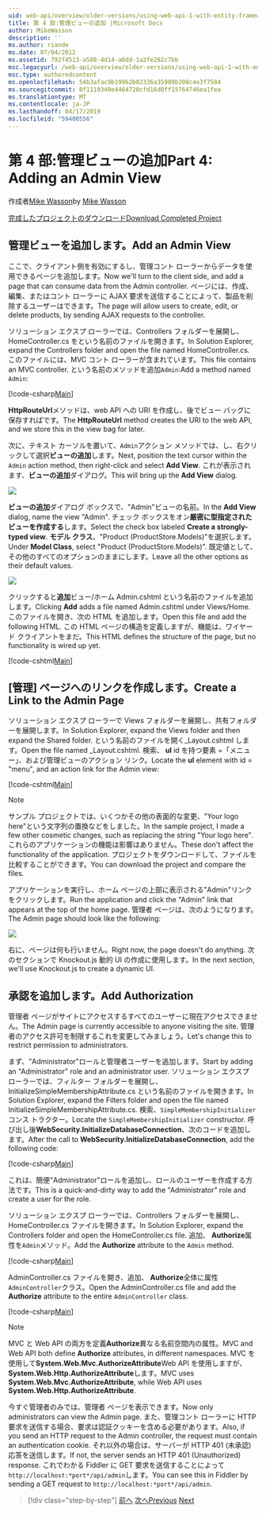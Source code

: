 ```yaml
---
uid: web-api/overview/older-versions/using-web-api-1-with-entity-framework-5/using-web-api-with-entity-framework-part-4
title: 第 4 部:管理ビューの追加 |Microsoft Docs
author: MikeWasson
description: ''
ms.author: riande
ms.date: 07/04/2012
ms.assetid: 792f4513-a508-4d14-a0dd-1a2fe282c7bb
msc.legacyurl: /web-api/overview/older-versions/using-web-api-1-with-entity-framework-5/using-web-api-with-entity-framework-part-4
msc.type: authoredcontent
ms.openlocfilehash: 54b3afac9b19962b02336a35909b208c4e3f7504
ms.sourcegitcommit: 0f1119340e4464720cfd16d0ff15764746ea1fea
ms.translationtype: MT
ms.contentlocale: ja-JP
ms.lasthandoff: 04/17/2019
ms.locfileid: "59400556"
---
```

# <a name="part-4-adding-an-admin-view"></a><span data-ttu-id="26be6-102">第 4 部:管理ビューの追加</span><span class="sxs-lookup"><span data-stu-id="26be6-102">Part 4: Adding an Admin View</span></span>

<span data-ttu-id="26be6-103">作成者[Mike Wasson](https://github.com/MikeWasson)</span><span class="sxs-lookup"><span data-stu-id="26be6-103">by [Mike Wasson](https://github.com/MikeWasson)</span></span>

[<span data-ttu-id="26be6-104">完成したプロジェクトのダウンロード</span><span class="sxs-lookup"><span data-stu-id="26be6-104">Download Completed Project</span></span>](http://code.msdn.microsoft.com/ASP-NET-Web-API-with-afa30545)

## <a name="add-an-admin-view"></a><span data-ttu-id="26be6-105">管理ビューを追加します。</span><span class="sxs-lookup"><span data-stu-id="26be6-105">Add an Admin View</span></span>

<span data-ttu-id="26be6-106">ここで、クライアント側を有効にするし、管理コント ローラーからデータを使用できるページを追加します。</span><span class="sxs-lookup"><span data-stu-id="26be6-106">Now we'll turn to the client side, and add a page that can consume data from the Admin controller.</span></span> <span data-ttu-id="26be6-107">ページには、作成、編集、またはコント ローラーに AJAX 要求を送信することによって、製品を削除するユーザーはできます。</span><span class="sxs-lookup"><span data-stu-id="26be6-107">The page will allow users to create, edit, or delete products, by sending AJAX requests to the controller.</span></span>

<span data-ttu-id="26be6-108">ソリューション エクスプ ローラーでは、Controllers フォルダーを展開し、HomeController.cs をという名前のファイルを開きます。</span><span class="sxs-lookup"><span data-stu-id="26be6-108">In Solution Explorer, expand the Controllers folder and open the file named HomeController.cs.</span></span> <span data-ttu-id="26be6-109">このファイルには、MVC コント ローラーが含まれています。</span><span class="sxs-lookup"><span data-stu-id="26be6-109">This file contains an MVC controller.</span></span> <span data-ttu-id="26be6-110">という名前のメソッドを追加`Admin`:</span><span class="sxs-lookup"><span data-stu-id="26be6-110">Add a method named `Admin`:</span></span>

[!code-csharp[Main](using-web-api-with-entity-framework-part-4/samples/sample1.cs)]

<span data-ttu-id="26be6-111">**HttpRouteUrl**メソッドは、web API への URI を作成し、後でビュー バッグに保存すればです。</span><span class="sxs-lookup"><span data-stu-id="26be6-111">The **HttpRouteUrl** method creates the URI to the web API, and we store this in the view bag for later.</span></span>

<span data-ttu-id="26be6-112">次に、テキスト カーソルを置いて、`Admin`アクション メソッドでは、し、右クリックして選択**ビューの追加**します。</span><span class="sxs-lookup"><span data-stu-id="26be6-112">Next, position the text cursor within the `Admin` action method, then right-click and select **Add View**.</span></span> <span data-ttu-id="26be6-113">これが表示されます、**ビューの追加**ダイアログ。</span><span class="sxs-lookup"><span data-stu-id="26be6-113">This will bring up the **Add View** dialog.</span></span>

![](using-web-api-with-entity-framework-part-4/_static/image1.png)

<span data-ttu-id="26be6-114">**ビューの追加**ダイアログ ボックスで、"Admin"ビューの名前。</span><span class="sxs-lookup"><span data-stu-id="26be6-114">In the **Add View** dialog, name the view "Admin".</span></span> <span data-ttu-id="26be6-115">チェック ボックスをオン**厳密に型指定されたビューを作成する**します。</span><span class="sxs-lookup"><span data-stu-id="26be6-115">Select the check box labeled **Create a strongly-typed view**.</span></span> <span data-ttu-id="26be6-116">**モデル クラス**、"Product (ProductStore.Models)"を選択します。</span><span class="sxs-lookup"><span data-stu-id="26be6-116">Under **Model Class**, select "Product (ProductStore.Models)".</span></span> <span data-ttu-id="26be6-117">既定値として、その他のすべてのオプションのままにします。</span><span class="sxs-lookup"><span data-stu-id="26be6-117">Leave all the other options as their default values.</span></span>

![](using-web-api-with-entity-framework-part-4/_static/image2.png)

<span data-ttu-id="26be6-118">クリックすると**追加**ビュー/ホーム Admin.cshtml という名前のファイルを追加します。</span><span class="sxs-lookup"><span data-stu-id="26be6-118">Clicking **Add** adds a file named Admin.cshtml under Views/Home.</span></span> <span data-ttu-id="26be6-119">このファイルを開き、次の HTML を追加します。</span><span class="sxs-lookup"><span data-stu-id="26be6-119">Open this file and add the following HTML.</span></span> <span data-ttu-id="26be6-120">この HTML ページの構造を定義しますが、機能は、ワイヤード クライアントをまだ。</span><span class="sxs-lookup"><span data-stu-id="26be6-120">This HTML defines the structure of the page, but no functionality is wired up yet.</span></span>

[!code-cshtml[Main](using-web-api-with-entity-framework-part-4/samples/sample2.cshtml)]

## <a name="create-a-link-to-the-admin-page"></a><span data-ttu-id="26be6-121">[管理] ページへのリンクを作成します。</span><span class="sxs-lookup"><span data-stu-id="26be6-121">Create a Link to the Admin Page</span></span>

<span data-ttu-id="26be6-122">ソリューション エクスプ ローラーで Views フォルダーを展開し、共有フォルダーを展開します。</span><span class="sxs-lookup"><span data-stu-id="26be6-122">In Solution Explorer, expand the Views folder and then expand the Shared folder.</span></span> <span data-ttu-id="26be6-123">という名前のファイルを開く\_Layout.cshtml します。</span><span class="sxs-lookup"><span data-stu-id="26be6-123">Open the file named \_Layout.cshtml.</span></span> <span data-ttu-id="26be6-124">検索、 **ul** id を持つ要素 =「メニュー」、および管理ビューのアクション リンク。</span><span class="sxs-lookup"><span data-stu-id="26be6-124">Locate the **ul** element with id = "menu", and an action link for the Admin view:</span></span>

[!code-cshtml[Main](using-web-api-with-entity-framework-part-4/samples/sample3.cshtml)]

> [!NOTE]
> <span data-ttu-id="26be6-125">サンプル プロジェクトでは、いくつかその他の表面的な変更、"Your logo here"という文字列の置換などをしました。</span><span class="sxs-lookup"><span data-stu-id="26be6-125">In the sample project, I made a few other cosmetic changes, such as replacing the string "Your logo here".</span></span> <span data-ttu-id="26be6-126">これらのアプリケーションの機能は影響はありません。</span><span class="sxs-lookup"><span data-stu-id="26be6-126">These don't affect the functionality of the application.</span></span> <span data-ttu-id="26be6-127">プロジェクトをダウンロードして、ファイルを比較することができます。</span><span class="sxs-lookup"><span data-stu-id="26be6-127">You can download the project and compare the files.</span></span>


<span data-ttu-id="26be6-128">アプリケーションを実行し、ホーム ページの上部に表示される"Admin"リンクをクリックします。</span><span class="sxs-lookup"><span data-stu-id="26be6-128">Run the application and click the "Admin" link that appears at the top of the home page.</span></span> <span data-ttu-id="26be6-129">管理者 ページは、次のようになります。</span><span class="sxs-lookup"><span data-stu-id="26be6-129">The Admin page should look like the following:</span></span>

![](using-web-api-with-entity-framework-part-4/_static/image3.png)

<span data-ttu-id="26be6-130">右に、ページは何も行いません。</span><span class="sxs-lookup"><span data-stu-id="26be6-130">Right now, the page doesn't do anything.</span></span> <span data-ttu-id="26be6-131">次のセクションで Knockout.js 動的 UI の作成に使用します。</span><span class="sxs-lookup"><span data-stu-id="26be6-131">In the next section, we'll use Knockout.js to create a dynamic UI.</span></span>

## <a name="add-authorization"></a><span data-ttu-id="26be6-132">承認を追加します。</span><span class="sxs-lookup"><span data-stu-id="26be6-132">Add Authorization</span></span>

<span data-ttu-id="26be6-133">管理者 ページがサイトにアクセスするすべてのユーザーに現在アクセスできません。</span><span class="sxs-lookup"><span data-stu-id="26be6-133">The Admin page is currently accessible to anyone visiting the site.</span></span> <span data-ttu-id="26be6-134">管理者のアクセス許可を制限するこれを変更してみましょう。</span><span class="sxs-lookup"><span data-stu-id="26be6-134">Let's change this to restrict permission to administrators.</span></span>

<span data-ttu-id="26be6-135">まず、"Administrator"ロールと管理者ユーザーを追加します。</span><span class="sxs-lookup"><span data-stu-id="26be6-135">Start by adding an "Administrator" role and an administrator user.</span></span> <span data-ttu-id="26be6-136">ソリューション エクスプ ローラーでは、フィルター フォルダーを展開し、InitializeSimpleMembershipAttribute.cs という名前のファイルを開きます。</span><span class="sxs-lookup"><span data-stu-id="26be6-136">In Solution Explorer, expand the Filters folder and open the file named InitializeSimpleMembershipAttribute.cs.</span></span> <span data-ttu-id="26be6-137">検索、`SimpleMembershipInitializer`コンス トラクター。</span><span class="sxs-lookup"><span data-stu-id="26be6-137">Locate the `SimpleMembershipInitializer` constructor.</span></span> <span data-ttu-id="26be6-138">呼び出し後**WebSecurity.InitializeDatabaseConnection**、次のコードを追加します。</span><span class="sxs-lookup"><span data-stu-id="26be6-138">After the call to **WebSecurity.InitializeDatabaseConnection**, add the following code:</span></span>

[!code-csharp[Main](using-web-api-with-entity-framework-part-4/samples/sample4.cs)]

<span data-ttu-id="26be6-139">これは、簡便"Administrator"ロールを追加し、ロールのユーザーを作成する方法です。</span><span class="sxs-lookup"><span data-stu-id="26be6-139">This is a quick-and-dirty way to add the "Administrator" role and create a user for the role.</span></span>

<span data-ttu-id="26be6-140">ソリューション エクスプ ローラーでは、Controllers フォルダーを展開し、HomeController.cs ファイルを開きます。</span><span class="sxs-lookup"><span data-stu-id="26be6-140">In Solution Explorer, expand the Controllers folder and open the HomeController.cs file.</span></span> <span data-ttu-id="26be6-141">追加、 **Authorize**属性を`Admin`メソッド。</span><span class="sxs-lookup"><span data-stu-id="26be6-141">Add the **Authorize** attribute to the `Admin` method.</span></span>

[!code-csharp[Main](using-web-api-with-entity-framework-part-4/samples/sample5.cs)]

<span data-ttu-id="26be6-142">AdminController.cs ファイルを開き、追加、 **Authorize**全体に属性`AdminController`クラス。</span><span class="sxs-lookup"><span data-stu-id="26be6-142">Open the AdminController.cs file and add the **Authorize** attribute to the entire `AdminController` class.</span></span>

[!code-csharp[Main](using-web-api-with-entity-framework-part-4/samples/sample6.cs)]

> [!NOTE]
> <span data-ttu-id="26be6-143">MVC と Web API の両方を定義**Authorize**異なる名前空間内の属性。</span><span class="sxs-lookup"><span data-stu-id="26be6-143">MVC and Web API both define **Authorize** attributes, in different namespaces.</span></span> <span data-ttu-id="26be6-144">MVC を使用して**System.Web.Mvc.AuthorizeAttribute**Web API を使用しますが、 **System.Web.Http.AuthorizeAttribute**します。</span><span class="sxs-lookup"><span data-stu-id="26be6-144">MVC uses **System.Web.Mvc.AuthorizeAttribute**, while Web API uses **System.Web.Http.AuthorizeAttribute**.</span></span>


<span data-ttu-id="26be6-145">今すぐ管理者のみでは、管理者 ページを表示できます。</span><span class="sxs-lookup"><span data-stu-id="26be6-145">Now only administrators can view the Admin page.</span></span> <span data-ttu-id="26be6-146">また、管理コント ローラーに HTTP 要求を送信する場合、要求は認証クッキーを含める必要があります。</span><span class="sxs-lookup"><span data-stu-id="26be6-146">Also, if you send an HTTP request to the Admin controller, the request must contain an authentication cookie.</span></span> <span data-ttu-id="26be6-147">それ以外の場合は、サーバーが HTTP 401 (未承認) 応答を送信します。</span><span class="sxs-lookup"><span data-stu-id="26be6-147">If not, the server sends an HTTP 401 (Unauthorized) response.</span></span> <span data-ttu-id="26be6-148">これでわかる Fiddler に GET 要求を送信することによって`http://localhost:*port*/api/admin`します。</span><span class="sxs-lookup"><span data-stu-id="26be6-148">You can see this in Fiddler by sending a GET request to `http://localhost:*port*/api/admin`.</span></span>

> [!div class="step-by-step"]
> <span data-ttu-id="26be6-149">[前へ](using-web-api-with-entity-framework-part-3.md)
> [次へ](using-web-api-with-entity-framework-part-5.md)</span><span class="sxs-lookup"><span data-stu-id="26be6-149">[Previous](using-web-api-with-entity-framework-part-3.md)
[Next](using-web-api-with-entity-framework-part-5.md)</span></span>
